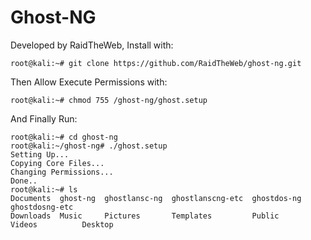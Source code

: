 # Ghost-NG

Developed by RaidTheWeb, Install with:

    root@kali:~# git clone https://github.com/RaidTheWeb/ghost-ng.git
    
Then Allow Execute Permissions with:

    root@kali:~# chmod 755 /ghost-ng/ghost.setup
    
And Finally Run:

    root@kali:~# cd ghost-ng
    root@kali:~/ghost-ng# ./ghost.setup
    Setting Up...
    Copying Core Files...
    Changing Permissions...
    Done..
    root@kali:~# ls
    Documents  ghost-ng  ghostlansc-ng  ghostlanscng-etc  ghostdos-ng  ghostdosng-etc
    Downloads  Music     Pictures       Templates         Public       Videos          Desktop
    
    
